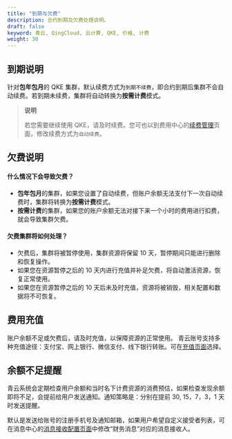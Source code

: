 ```yaml
---
title: "到期与欠费"
description: 合约到期及欠费处理说明。
draft: false
keyword: 青云, QingCloud, 云计算, QKE, 价格, 计费
weight: 30
---
```


## 到期说明

针对**包年包月**的 QKE 集群，默认续费方式为`到期不续费`，即合约到期后集群不会自动续费。若到期未续费，集群将自动转换为**按需计费**模式。

>**说明**
>
>若您需要继续使用 QKE，请及时续费。您可也以到费用中心的[续费管理](https://console.qingcloud.com/finance/renewal_management)页面，修改续费方式为`自动续费`。

## 欠费说明

#### 什么情况下会导致欠费？

- **包年包月**的集群，如果您设置了自动续费，但账户余额无法支付下一次自动续费时，集群将转换为**按需计费**模式。
- **按需计费**的集群，如果您的账户余额无法对接下来一个小时的费用进行扣费，就会导致集群欠费。

#### 欠费集群将如何处理？

- 欠费后，集群将被暂停使用，集群资源将保留 10 天，暂停期间只能进行删除和恢复操作。
- 如果您在资源暂停之后的 10 天内进行充值并补足欠费，将自动激活资源，恢复正常使用。
- 如果您在资源暂停之后的 10 天后未及时充值，资源将被销毁，相关配置和数据将不可恢复。

## 费用充值

账户余额不足或欠费后，请及时充值，以保障资源的正常使用。
青云账号支持多种充值途径：支付宝、网上银行、微信支付、线下银行转账。可在[充值页面](https://console.qingcloud.com/finance/wallet/)选择。

## 余额不足提醒

青云系统会定期检查用户余额和当时名下计费资源的消费预估，如果检查发现余额即将不足，会提前给用户发送通知。通知策略是：分别在提前 30, 15，7，3，1 天时发送提醒。

默认是发送给账号的注册手机号及通知邮箱，如果用户希望自定义接受者列表，可在消息中心的[消息接收配置页面](https://console.qingcloud.com/notify/receiveConfig)中修改“财务消息”对应的消息接收人。


